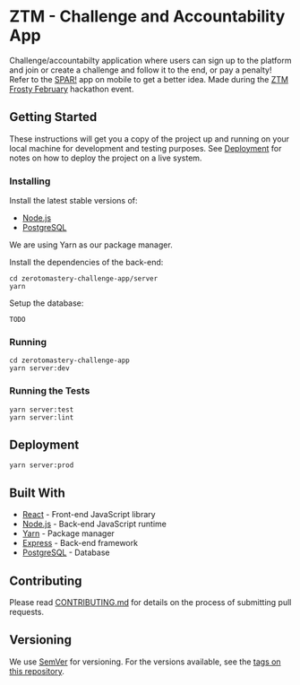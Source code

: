 # ZTM - Challenge and Accountability App

Challenge/accountabilty application where users can sign up to the platform and
join or create a challenge and follow it to the end, or pay a penalty! Refer to
the [SPAR!](https://getspar.com/) app on mobile to get a better idea. Made
during the
[ZTM Frosty February](https://github.com/zero-to-mastery/frosty-february-hackathon)
hackathon event.

## Getting Started

These instructions will get you a copy of the project up and running on your
local machine for development and testing purposes. See
[Deployment](#deployment) for notes on how to deploy the project on a live
system.

### Installing

Install the latest stable versions of:

- [Node.js](https://nodejs.org/)
- [PostgreSQL](https://www.postgresql.org/download/)

We are using Yarn as our package manager.

Install the dependencies of the back-end:

```text
cd zerotomastery-challenge-app/server
yarn
```

Setup the database:

```text
TODO
```

### Running

```text
cd zerotomastery-challenge-app
yarn server:dev
```

### Running the Tests

```text
yarn server:test
yarn server:lint
```

## Deployment

```text
yarn server:prod
```

## Built With

- [React](https://reactjs.org/) - Front-end JavaScript library
- [Node.js](https://nodejs.org/) - Back-end JavaScript runtime
- [Yarn](https://yarnpkg.com/) - Package manager
- [Express](http://expressjs.com/) - Back-end framework
- [PostgreSQL](http://postgresql.org/) - Database

## Contributing

Please read [CONTRIBUTING.md](CONTRIBUTING.md) for details on the process of
submitting pull requests.

## Versioning

We use [SemVer](http://semver.org/) for versioning. For the versions available,
see the
[tags on this repository](https://github.com/Dan-Y-Ko/zerotomastery-challenge-app/tags).
